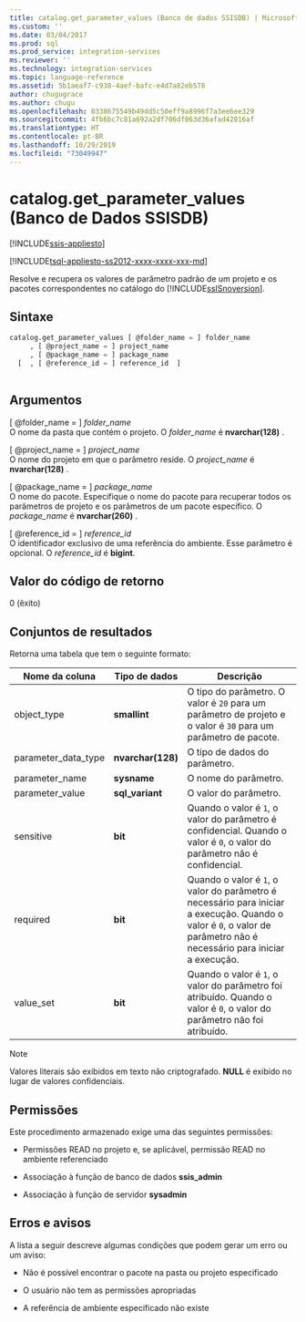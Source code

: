 ```yaml
---
title: catalog.get_parameter_values (Banco de dados SSISDB) | Microsoft Docs
ms.custom: ''
ms.date: 03/04/2017
ms.prod: sql
ms.prod_service: integration-services
ms.reviewer: ''
ms.technology: integration-services
ms.topic: language-reference
ms.assetid: 5b1aeaf7-c938-4aef-bafc-e4d7a82eb578
author: chugugrace
ms.author: chugu
ms.openlocfilehash: 0338675549b49dd5c50eff9a8996f7a3ee6ee329
ms.sourcegitcommit: 4fb6bc7c81a692a2df706df063d36afad42816af
ms.translationtype: HT
ms.contentlocale: pt-BR
ms.lasthandoff: 10/29/2019
ms.locfileid: "73049947"
---
```

# <a name="catalogget_parameter_values-ssisdb-database"></a>catalog.get_parameter_values (Banco de Dados SSISDB)

[!INCLUDE[ssis-appliesto](../../includes/ssis-appliesto-ssvrpluslinux-asdb-asdw-xxx.md)]


[!INCLUDE[tsql-appliesto-ss2012-xxxx-xxxx-xxx-md](../../includes/tsql-appliesto-ss2012-xxxx-xxxx-xxx-md.md)]

  Resolve e recupera os valores de parâmetro padrão de um projeto e os pacotes correspondentes no catálogo do [!INCLUDE[ssISnoversion](../../includes/ssisnoversion-md.md)].  
  
## <a name="syntax"></a>Sintaxe  
  
```sql  
catalog.get_parameter_values [ @folder_name = ] folder_name  
     , [ @project_name = ] project_name  
     , [ @package_name = ] package_name  
  [  , [ @reference_id = ] reference_id  ]  
  
```  
  
## <a name="arguments"></a>Argumentos  
 [ @folder_name = ] *folder_name*  
 O nome da pasta que contém o projeto. O *folder_name* é **nvarchar(128)** .  
  
 [ @project_name = ] *project_name*  
 O nome do projeto em que o parâmetro reside. O *project_name* é **nvarchar(128)** .  
  
 [ @package_name = ] *package_name*  
 O nome do pacote. Especifique o nome do pacote para recuperar todos os parâmetros de projeto e os parâmetros de um pacote específico. O *package_name* é **nvarchar(260)** .  
  
 [ @reference_id = ] *reference_id*  
 O identificador exclusivo de uma referência do ambiente. Esse parâmetro é opcional. O *reference_id* é **bigint**.  
  
## <a name="return-code-value"></a>Valor do código de retorno  
 0 (êxito)  
  
## <a name="result-sets"></a>Conjuntos de resultados  
 Retorna uma tabela que tem o seguinte formato:  
  
|Nome da coluna|Tipo de dados|Descrição|  
|-----------------|---------------|-----------------|  
|object_type|**smallint**|O tipo do parâmetro. O valor é `20` para um parâmetro de projeto e o valor é `30` para um parâmetro de pacote.|  
|parameter_data_type|**nvarchar(128)**|O tipo de dados do parâmetro.|  
|parameter_name|**sysname**|O nome do parâmetro.|  
|parameter_value|**sql_variant**|O valor do parâmetro.|  
|sensitive|**bit**|Quando o valor é `1`, o valor do parâmetro é confidencial. Quando o valor é `0`, o valor do parâmetro não é confidencial.|  
|required|**bit**|Quando o valor é `1`, o valor do parâmetro é necessário para iniciar a execução. Quando o valor é `0`, o valor de parâmetro não é necessário para iniciar a execução.|  
|value_set|**bit**|Quando o valor é `1`, o valor do parâmetro foi atribuído. Quando o valor é `0`, o valor do parâmetro não foi atribuído.|  
  
> [!NOTE]  
>  Valores literais são exibidos em texto não criptografado. **NULL** é exibido no lugar de valores confidenciais.  
  
## <a name="permissions"></a>Permissões  
 Este procedimento armazenado exige uma das seguintes permissões:  
  
-   Permissões READ no projeto e, se aplicável, permissão READ no ambiente referenciado  
  
-   Associação à função de banco de dados **ssis_admin**  
  
-   Associação à função de servidor **sysadmin**  
  
## <a name="errors-and-warnings"></a>Erros e avisos  
 A lista a seguir descreve algumas condições que podem gerar um erro ou um aviso:  
  
-   Não é possível encontrar o pacote na pasta ou projeto especificado  
  
-   O usuário não tem as permissões apropriadas  
  
-   A referência de ambiente especificado não existe  
  
  
